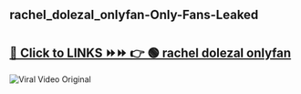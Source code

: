 
 ## rachel_dolezal_onlyfan-Only-Fans-Leaked

# <h2><a href="https://clipsfans.com/rachel_dolezal_onlyfan&ref=git">🔗 Click to LINKS ⏩⏩ 👉 🟢 rachel dolezal onlyfan </a></h2>

<a href="https://clipsfans.com/rachel_dolezal_onlyfan&ref=git" rel="nofollow" data-target="animated-image.originalLink"><img src="https://i.ibb.co.com/xMMVF88/686577567.gif" alt="Viral Video Original" style="max-width: 100%; display: inline-block;" data-target="animated-image.originalImage"></a>
